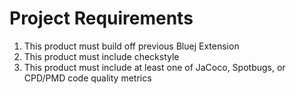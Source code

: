 # Project Requirements

1. This product must build off previous Bluej Extension
2. This product must include checkstyle
3. This product must include at least one of JaCoco, Spotbugs, or CPD/PMD code quality metrics
